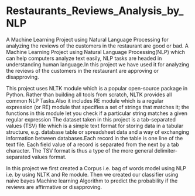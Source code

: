 # Restaurants_Reviews_Analysis_by_NLP
A Machine Learning Project using Natural Language Processing for analyzing the reviews of the customers in the restaurant are good or bad.
A Machine Learning Project using Natural Language Processing(NLP) which can help computers analyze text easily, NLP tasks are headed in understanding human language.In this project we have used it for analyzing the reviews of the customers in the restaurant are approving or disapproving.

This project uses NLTK module which is a popular open-source package in Python. Rather than building all tools from scratch, NLTK provides all common NLP Tasks.Also it includes RE module which is a regular expression (or RE) module that specifies a set of strings that matches it; the functions in this module let you check if a particular string matches a given regular expression The dataset taken in this project is a tab-separated values (TSV) file which is a simple text format for storing data in a tabular structure, e.g. database table or spreadsheet data and a way of exchanging information between databases.Each record in the table is one line of the text file. Each field value of a record is separated from the next by a tab character. The TSV format is thus a type of the more general delimiter-separated values format.

In this project we first created a Corpus i.e. bag of words model using NLP i.e. by using NLTK and Re module. Then we created our classifier using naive bayes Machine learning Algorithm to predict the probability if the reviews are affirmative or disapproving.
